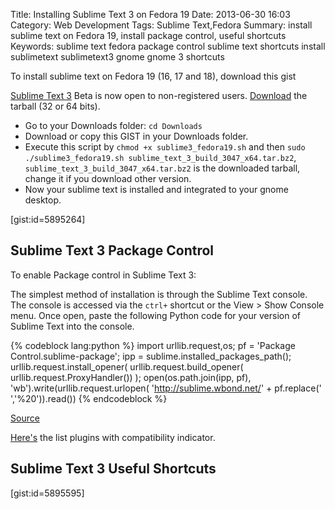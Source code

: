 Title: Installing Sublime Text 3 on Fedora 19
Date: 2013-06-30 16:03
Category: Web Development
Tags: Sublime Text,Fedora
Summary: install sublime text on Fedora 19, install package control, useful shortcuts
Keywords: sublime text
          fedora
          package control
          sublime text shortcuts
          install
          sublimetext
          sublimetext3
          gnome
          gnome 3
          shortcuts

To install sublime text on Fedora 19 (16, 17 and 18), download this gist

[Sublime Text 3][1] Beta is now open to non-registered users. [Download][2] the tarball (32 or 64 bits).

- Go to your Downloads folder: ```cd Downloads```
- Download or copy this GIST in your Downloads folder.
- Execute this script by ```chmod +x sublime3_fedora19.sh``` and then ```sudo ./sublime3_fedora19.sh sublime_text_3_build_3047_x64.tar.bz2```, ```sublime_text_3_build_3047_x64.tar.bz2``` is the downloaded tarball, change it if you download other version.
- Now your sublime text is installed and integrated to your gnome desktop.


<!-- more -->

[gist:id=5895264]

## Sublime Text 3 Package Control

To enable Package control in Sublime Text 3:

The simplest method of installation is through the Sublime Text console. The console is accessed via the `ctrl+` shortcut or the View > Show Console menu. Once open, paste the following Python code for your version of Sublime Text into the console.

{% codeblock lang:python %}
	import urllib.request,os; pf = 'Package Control.sublime-package'; ipp = sublime.installed_packages_path(); urllib.request.install_opener( urllib.request.build_opener( urllib.request.ProxyHandler()) ); open(os.path.join(ipp, pf), 'wb').write(urllib.request.urlopen( 'http://sublime.wbond.net/' + pf.replace(' ','%20')).read())
{% endcodeblock %}

[Source][3]

[Here's][4] the list plugins with compatibility indicator.

## Sublime Text 3 Useful Shortcuts

[gist:id=5895595]


[1]: http://www.sublimetext.com/blog/articles/sublime-text-3-public-beta
[2]: http://www.sublimetext.com/3
[3]: https://sublime.wbond.net/installation#st3
[4]: https://sublime.wbond.net/browse
